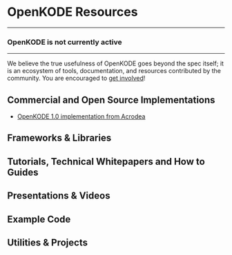 # OpenKODE Resources

***

### OpenKODE is not currently active

***

We believe the true usefulness of OpenKODE goes beyond the spec itself; it is an ecosystem of tools, documentation, and resources contributed by the community. You are encouraged to [get involved](https://github.com/KhronosGroup/Khronosdotorg)!

## Commercial and Open Source Implementations
* [OpenKODE 1.0 implementation from Acrodea](http://sakura.acrodea.co.jp/en/openkode/) 

## Frameworks & Libraries

## Tutorials, Technical Whitepapers and How to Guides

## Presentations & Videos

## Example Code

## Utilities & Projects
